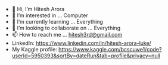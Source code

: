 - 👋 Hi, I’m Hitesh Arora
- 👀 I’m interested in ... Computer
- 🌱 I’m currently learning ... Everything
- 💞️ I’m looking to collaborate on ... Everything
- 📫 How to reach me ... hitesh3rd@gmail.com
- LinkedIn: https://www.linkedin.com/in/hitesh-arora-luke/
- My Kaggle profile: https://www.kaggle.com/bcscuwe1/code?userId=5950393&sortBy=dateRun&tab=profile&privacy=null

<!---
HiteshAroraCool/HiteshAroraCool is a ✨ special ✨ repository because its `README.md` (this file) appears on your GitHub profile.
You can click the Preview link to take a look at your changes.
--->

